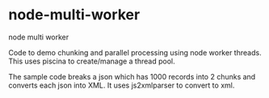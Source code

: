 # node-multi-worker
node multi worker 

Code to demo chunking and parallel processing using node worker threads. This uses piscina to create/manage a thread pool. 

The sample code breaks a json which has 1000 records into 2 chunks and converts each json into XML. It uses js2xmlparser to convert to xml.